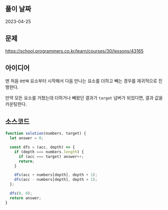 ## 풀이 날짜
2023-04-25

## 문제
https://school.programmers.co.kr/learn/courses/30/lessons/43165

## 아이디어
맨 처음 `0번째` 요소부터 시작해서 다음 만나는 요소를 더하고 빼는 경우를 재귀적으로 진행한다.  

만약 모든 요소를 거쳤는데 더하거나 빼왔던 결과가 `target` 넘버가 되었다면, 결과 값을 카운팅한다.

## 소스코드
```js
function solution(numbers, target) {
  let answer = 0;

  const dfs = (acc, depth) => {
    if (depth === numbers.length) {
      if (acc === target) answer++;
      return;
    }

    dfs(acc + numbers[depth], depth + 1);
    dfs(acc - numbers[depth], depth + 1);
  };

  dfs(0, 0);
  return answer;
}

```
